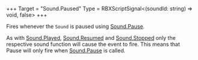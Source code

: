 +++
Target = "Sound.Paused"
Type = RBXScriptSignal<(soundId: string) => void, false>
+++

Fires whenever the `Sound` is paused using [Sound.Pause](https://developer.roblox.com/api-reference/function/Sound/Pause).As with [Sound.Played](https://developer.roblox.com/api-reference/event/Sound/Played), [Sound.Resumed](https://developer.roblox.com/api-reference/event/Sound/Resumed) and [Sound.Stopped](https://developer.roblox.com/api-reference/event/Sound/Stopped) only the respective sound function will cause the event to fire. This means that Pause will only fire when [Sound.Pause](https://developer.roblox.com/api-reference/function/Sound/Pause) is called.